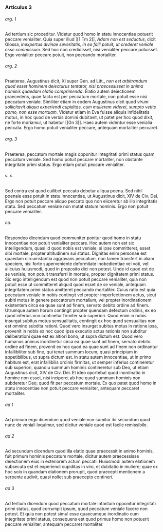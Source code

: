 ### Articulus 3

###### arg. 1
Ad tertium sic proceditur. Videtur quod homo in statu innocentiae potuerit peccare venialiter. Quia super illud [[1 Tm 2]], *Adam non est seductus*, dicit Glossa, *inexpertus divinae severitatis, in eo falli potuit, ut crederet veniale esse commissum*. Sed hoc non credidisset, nisi venialiter peccare potuisset. Ergo venialiter peccare potuit, non peccando mortaliter.

###### arg. 2
Praeterea, Augustinus dicit, XI super Gen. ad Litt., *non est arbitrandum quod esset hominem deiecturus tentator, nisi praecessisset in anima hominis quaedam elatio comprimenda*. Elatio autem deiectionem praecedens, quae facta est per peccatum mortale, non potuit esse nisi peccatum veniale. Similiter etiam in eodem Augustinus dicit quod *virum sollicitavit aliqua experiendi cupiditas, cum mulierem videret, sumpto vetito pomo, non esse mortuam*. Videtur etiam in Eva fuisse aliquis infidelitatis motus, in hoc quod de verbis domini dubitavit, ut patet per hoc quod dixit, ne forte moriamur, ut habetur [[Gn 3]]. Haec autem videntur esse venialia peccata. Ergo homo potuit venialiter peccare, antequam mortaliter peccaret.

###### arg. 3
Praeterea, peccatum mortale magis opponitur integritati primi status quam peccatum veniale. Sed homo potuit peccare mortaliter, non obstante integritate primi status. Ergo etiam potuit peccare venialiter.

###### s. c.
Sed contra est quod cuilibet peccato debetur aliqua poena. Sed nihil poenale esse potuit in statu innocentiae, ut Augustinus dicit, XIV de Civ. Dei. Ergo non potuit peccare aliquo peccato quo non eiiceretur ab illo integritatis statu. Sed peccatum veniale non mutat statum hominis. Ergo non potuit peccare venialiter.

###### co.
Respondeo dicendum quod communiter ponitur quod homo in statu innocentiae non potuit venialiter peccare. Hoc autem non est sic intelligendum, quasi id quod nobis est veniale, si ipse committeret, esset sibi mortale, propter altitudinem sui status. Dignitas enim personae est quaedam circumstantia aggravans peccatum, non tamen transfert in aliam speciem, nisi forte superveniente deformitate inobedientiae vel voti, vel alicuius huiusmodi, quod in proposito dici non potest. Unde id quod est de se veniale, non potuit transferri in mortale, propter dignitatem primi status. Sic ergo intelligendum est quod non potuit peccare venialiter, quia non potuit esse ut committeret aliquid quod esset de se veniale, antequam integritatem primi status amitteret peccando mortaliter. Cuius ratio est quia peccatum veniale in nobis contingit vel propter imperfectionem actus, sicut subiti motus in genere peccatorum mortalium, vel propter inordinationem existentem circa ea quae sunt ad finem, servato debito ordine ad finem. Utrumque autem horum contingit propter quendam defectum ordinis, ex eo quod inferius non continetur firmiter sub superiori. Quod enim in nobis insurgat subitus motus sensualitatis, contingit ex hoc quod sensualitas non est omnino subdita rationi. Quod vero insurgat subitus motus in ratione ipsa, provenit in nobis ex hoc quod ipsa executio actus rationis non subditur deliberationi quae est ex altiori bono, ut supra dictum est. Quod vero humanus animus inordinetur circa ea quae sunt ad finem, servato debito ordine ad finem, provenit ex hoc quod ea quae sunt ad finem non ordinantur infallibiliter sub fine, qui tenet summum locum, quasi principium in appetibilibus, ut supra dictum est. In statu autem innocentiae, ut in primo habitum est, erat infallibilis ordinis firmitas, ut semper inferius contineretur sub superiori, quandiu summum hominis contineretur sub Deo, ut etiam Augustinus dicit, XIV de Civ. Dei. Et ideo oportebat quod inordinatio in homine non esset, nisi inciperet ab hoc quod summum hominis non subderetur Deo; quod fit per peccatum mortale. Ex quo patet quod homo in statu innocentiae non potuit peccare venialiter, antequam peccaret mortaliter.

###### ad 1
Ad primum ergo dicendum quod veniale non sumitur ibi secundum quod nunc de veniali loquimur, sed dicitur veniale quod est facile remissibile.

###### ad 2
Ad secundum dicendum quod illa elatio quae praecessit in animo hominis, fuit primum hominis peccatum mortale, dicitur autem praecessisse deiectionem eius in exteriorem actum peccati. Huiusmodi autem elationem subsecuta est et experiendi cupiditas in viro, et dubitatio in muliere; quae ex hoc solo in quandam elationem prorupit, quod praecepti mentionem a serpente audivit, quasi nollet sub praecepto contineri.

###### ad 3
Ad tertium dicendum quod peccatum mortale intantum opponitur integritati primi status, quod corrumpit ipsum, quod peccatum veniale facere non potest. Et quia non potest simul esse quaecumque inordinatio cum integritate primi status, consequens est quod primus homo non potuerit peccare venialiter, antequam peccaret mortaliter.

